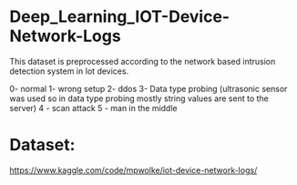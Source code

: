 # Deep_Learning_IOT-Device-Network-Logs
This dataset is preprocessed according to the network based intrusion detection system in Iot devices.

0- normal
1- wrong setup
2- ddos
3- Data type probing (ultrasonic sensor was used so in data type probing mostly string values are sent to the server)
4 - scan attack
5 - man in the middle

# Dataset:
https://www.kaggle.com/code/mpwolke/iot-device-network-logs/
